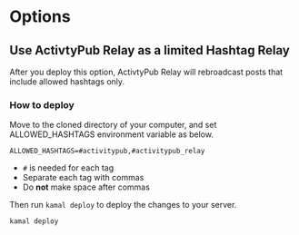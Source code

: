 # Options
## Use ActivtyPub Relay as a limited Hashtag Relay
After you deploy this option, ActivtyPub Relay will rebroadcast posts that include allowed hashtags only.

### How to deploy
Move to the cloned directory of your computer, and set ALLOWED_HASHTAGS environment variable as below.

```
ALLOWED_HASHTAGS=#activitypub,#activitypub_relay
```

- `#` is needed for each tag
- Separate each tag with commas
- Do **not** make space after commas

Then run `kamal deploy` to deploy the changes to your server.

```console
kamal deploy
```